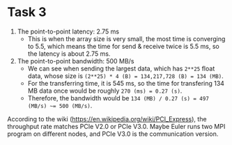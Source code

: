 # Task 3

1. The point-to-point latency: 2.75 ms
    * This is when the array size is very small, the most time is converging to 5.5, which means the time for send & receive twice is 5.5 ms, so the latency is about 2.75 ms.
2. The point-to-point bandwidth: 500 MB/s
    * We can see when sending the largest data, which has `2**25` float data, whose size is `(2**25) * 4 (B) = 134,217,728 (B) = 134 (MB)`.
    * For the transferring time, it is 545 ms, so the time for transfering 134 MB data once would be roughly `270 (ms) = 0.27 (s)`.
    * Therefore, the bandwidth would be `134 (MB) / 0.27 (s) = 497 (MB/s) ~= 500 (MB/s)`.

According to the wiki (https://en.wikipedia.org/wiki/PCI_Express), the throughput rate matches PCIe V2.0 or PCIe V3.0. Maybe Euler runs two MPI program on different nodes, and PCIe V3.0 is the communication version.